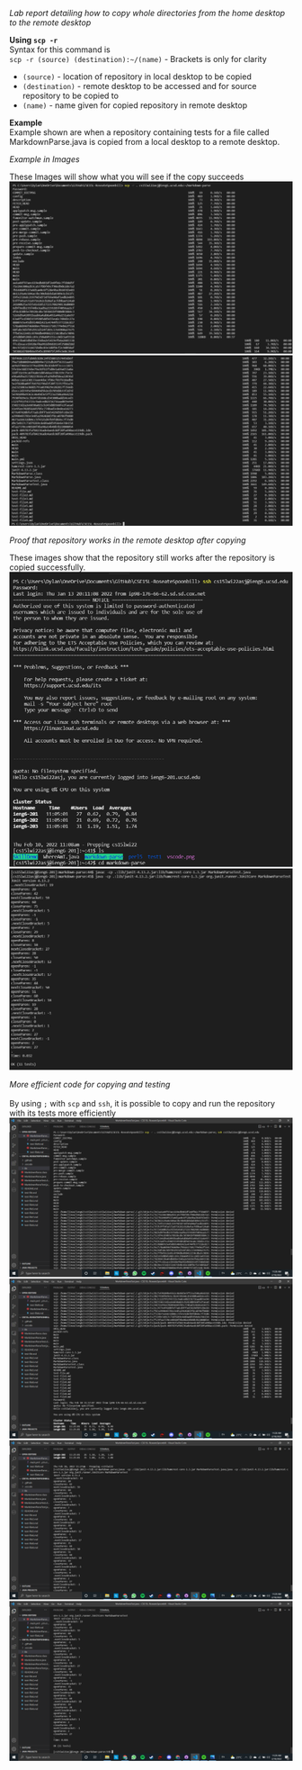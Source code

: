 *Lab report detailing how to copy whole directories from the home desktop
to the remote desktop*</br>

**Using `scp -r`**</br>
Syntax for this command is </br>
`scp -r (source) (destination):~/(name)` - Brackets is only for clarity</br> 
* `(source)` - location of repository in local desktop to be copied
* `(destination)` - remote desktop to be accessed and for source repository to be copied to
* `(name)`  - name given for copied repository in remote desktop</br>

**Example**</br>
Example shown are when a repository containing tests for a file called MarkdownParse.java is copied from a local desktop to a remote desktop.</br>

*Example in Images*</br>

These Images will show what you will see if the copy succeeds
![Syntax-1](..\Photos\LR3\Syntax.png)
![Syntax-2](..\Photos\LR3\Syntax2.png)

*Proof that repository works in the remote desktop after copying*<br>

These images show that the repository still works after the repository is copied successfully.
![Proof-1](..\Photos\LR3\Proof1.png)
![Proof-2](..\Photos\LR3\Proof2.png)

*More efficient code for copying and testing*</br>\
By using `;` with `scp` and `ssh`, it is possible to copy and run the repository with its tests more efficiently<br/>
![Combo-1](..\Photos\LR3\Combo1.png)
![Combo-2](..\Photos\LR3\Combo2.png)
![Combo-3](..\Photos\LR3\Combo3.png)
![Combo-4](..\Photos\LR3\Combo4.png)


